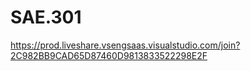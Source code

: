 # SAE.301
https://prod.liveshare.vsengsaas.visualstudio.com/join?2C982BB9CAD65D87460D9813833522298E2F
